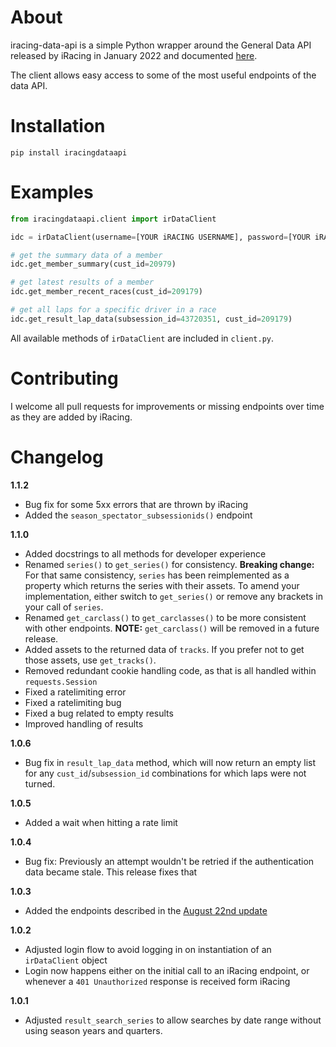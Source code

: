 # About

iracing-data-api is a simple Python wrapper around the General Data API released by iRacing in January 2022 and documented [here](https://forums.iracing.com/discussion/15068/general-availability-of-data-api/).

The client allows easy access to some of the most useful endpoints of the data API.

# Installation

`pip install iracingdataapi`

# Examples

```python
from iracingdataapi.client import irDataClient

idc = irDataClient(username=[YOUR iRACING USERNAME], password=[YOUR iRACING PASSWORD])

# get the summary data of a member
idc.get_member_summary(cust_id=20979)

# get latest results of a member
idc.get_member_recent_races(cust_id=209179)

# get all laps for a specific driver in a race
idc.get_result_lap_data(subsession_id=43720351, cust_id=209179)
```

All available methods of `irDataClient` are included in `client.py`.

# Contributing

I welcome all pull requests for improvements or missing endpoints over time as they are added by iRacing.

# Changelog

**1.1.2**
-   Bug fix for some 5xx errors that are thrown by iRacing
-   Added the `season_spectator_subsessionids()` endpoint

**1.1.0**
-   Added docstrings to all methods for developer experience
-   Renamed `series()` to `get_series()` for consistency. **Breaking change:** For that same consistency, `series` has been reimplemented as a property which returns the series with their assets. To amend your implementation, either switch to `get_series()` or remove any brackets in your call of `series`.
-   Renamed `get_carclass()` to `get_carclasses()` to be more consistent with other endpoints. **NOTE:** `get_carclass()` will be removed in a future release.
-   Added assets to the returned data of `tracks`. If you prefer not to get those assets, use `get_tracks()`.
-   Removed redundant cookie handling code, as that is all handled within `requests.Session`
-   Fixed a ratelimiting error
-   Fixed a ratelimiting bug
-   Fixed a bug related to empty results
-   Improved handling of results


**1.0.6**
-   Bug fix in `result_lap_data` method, which will now return an empty list for any `cust_id`/`subsession_id` combinations for which laps were not turned.

**1.0.5**
-   Added a wait when hitting a rate limit

**1.0.4**
-   Bug fix: Previously an attempt wouldn't be retried if the authentication data became stale. This release fixes that

**1.0.3**

-   Added the endpoints described in the [August 22nd update](https://forums.iracing.com/discussion/comment/219438/#Comment_219438)

**1.0.2**

-   Adjusted login flow to avoid logging in on instantiation of an `irDataClient` object
-   Login now happens either on the initial call to an iRacing endpoint, or whenever a `401 Unauthorized` response is received form iRacing

**1.0.1**

-   Adjusted `result_search_series` to allow searches by date range without using season years and quarters.
